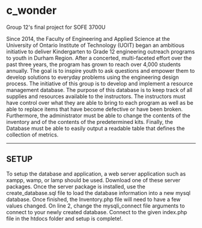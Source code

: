 # c_wonder
Group 12's final project for SOFE 3700U

Since 2014, the Faculty of Engineering and Applied Science at the University of Ontario Institute of Technology (UOIT) began an ambitious
initiative to deliver Kindergarten to Grade 12 engineering outreach programs to youth in Durham Region. After a concerted, multi-faceted
effort over the past three years, the program has grown to reach over 4,000 students annually. The goal is to inspire youth to ask
questions and empower them to develop solutions to everyday problems using the engineering design process.
The initiative of this group is to develop and implement a resource management database. The purpose of this database is to keep track of
all supplies and resources available to the instructors. The instructors must have control over what they are able to bring to each
program as well as be able to replace items that have become defective or have been broken. Furthermore, the administrator must be able to
change the contents of the inventory and of the contents of the predetermined kits. Finally, the Database must be able to easily output a
readable table that defines the collection of metrics.

----------
SETUP
----------
To setup the database and application, a web server application such as xampp, wamp, or lamp should be used. Download one of these 
server packages.  Once the server package is installed, use the create_database.sql file to load the database information into a new
mysql database.  Once finished, the Inventory.php file will need to have a few values changed. On line 2, change the mysqli_connect file
arguments to connect to your newly created database.  Connect to the given index.php file in the htdocs folder and setup is complete!.
